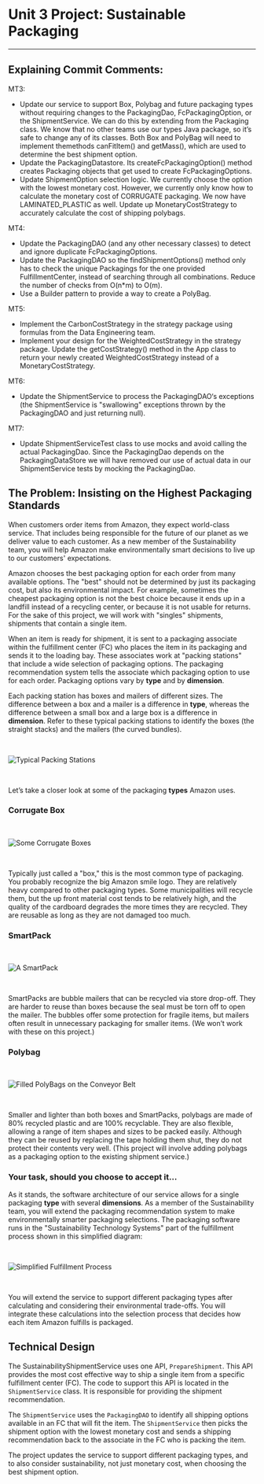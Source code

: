 # Unit 3 Project: Sustainable Packaging

* * *

## Explaining Commit Comments:
MT3:
- Update our service to support Box, Polybag and future packaging types without requiring changes to the PackagingDao, FcPackagingOption, or the ShipmentService. We can do this by extending from the Packaging class. We know that no other teams use our types Java package, so it’s safe to change any of its classes. Both Box and PolyBag will need to implement themethods canFitItem() and getMass(), which are used to determine the best shipment option. 
- Update the PackagingDatastore. Its createFcPackagingOption() method creates Packaging objects that get used to create FcPackagingOptions. 
- Update ShipmentOption selection logic. We currently choose the option with the lowest monetary cost. However, we currently only know how to calculate the monetary cost of CORRUGATE packaging. We now have LAMINATED_PLASTIC as well. Update up MonetaryCostStrategy  to accurately calculate the cost of shipping polybags.

MT4:
- Update the PackagingDAO (and any other necessary classes) to detect and ignore duplicate FcPackagingOptions.
- Update the PackagingDAO so the findShipmentOptions() method only has to check the unique Packagings for the one provided FulfillmentCenter, instead of searching through all combinations. Reduce the number of checks from O(n*m) to O(m).
- Use a Builder pattern to provide a way to create a PolyBag.

MT5:
- Implement the CarbonCostStrategy in the strategy package using formulas from the Data Engineering team.
- Implement your design for the WeightedCostStrategy in the strategy package. Update the getCostStrategy() method in the App class to return your newly created WeightedCostStrategy instead of a MonetaryCostStrategy.

MT6:
- Update the ShipmentService to process the PackagingDAO‘s exceptions (the ShipmentService is "swallowing" exceptions thrown by the PackagingDAO and just returning null).

MT7:
- Update ShipmentServiceTest class to use mocks and avoid calling the actual PackagingDao. Since the PackagingDao depends on the PackagingDataStore we will have removed our use of actual data in our ShipmentService tests by mocking the PackagingDao.


## The Problem: Insisting on the Highest Packaging Standards

When customers order items from Amazon, they expect world-class service. That includes being responsible for the future
of our planet as we deliver value to each customer. As a new member of the Sustainability team, you will help Amazon
make environmentally smart decisions to live up to our customers' expectations.

Amazon chooses the best packaging option for each order from many available options. The "best" should not be
determined by just its packaging cost, but also its environmental impact. For example, sometimes the cheapest packaging
option is not the best choice because it ends up in a landfill instead of a recycling center, or because it is not
usable for returns. For the sake of this project, we will work with "singles" shipments, shipments that contain a single
item.

When an item is ready for shipment, it is sent to a packaging associate within the fulfillment center (FC) who places
the item in its packaging and sends it to the loading bay. These associates work at "packing stations" that include a
wide selection of packaging options. The packaging recommendation system tells the associate which packaging option to
use for each order. Packaging options vary by **type** and by **dimension**.

Each packing station has boxes and mailers of different sizes. The difference between a box and a mailer is a
difference in **type**, whereas the difference between a small box and a large box is a difference in **dimension**.
Refer to these typical packing stations to identify the boxes (the straight stacks) and the mailers (the curved
bundles).

&nbsp;

![Typical Packing Stations](src/resources/packing-stations.png)

&nbsp;

Let’s take a closer look at some of the packaging **types** Amazon uses.

### Corrugate Box

&nbsp;

![Some Corrugate Boxes](src/resources/box.jpg)

&nbsp;

Typically just called a "box," this is the most common type of packaging. You probably recognize the big Amazon smile
logo. They are relatively heavy compared to other packaging types. Some municipalities will recycle them, but the up
front material cost tends to be relatively high, and the quality of the cardboard degrades the more times they are
recycled. They are reusable as long as they are not damaged too much.

### SmartPack

&nbsp;

![A SmartPack](src/resources/smartpack.jpg)

&nbsp;

SmartPacks are bubble mailers that can be recycled via store drop-off. They are harder to reuse than boxes because the
seal must be torn off to open the mailer. The bubbles offer some protection for fragile items, but mailers often result
in unnecessary packaging for smaller items. (We won’t work with these on this project.)

### Polybag

&nbsp;

![Filled PolyBags on the Conveyor Belt](src/resources/polybag.JPG)

&nbsp;

Smaller and lighter than both boxes and SmartPacks, polybags are made of 80% recycled plastic and are 100% recyclable.
They are also flexible, allowing a range of item shapes and sizes to be packed easily. Although they can be reused by
replacing the tape holding them shut, they do not protect their contents very well. (This project will involve adding
polybags as a packaging option to the existing shipment service.)

### Your task, should you choose to accept it...

As it stands, the software architecture of our service allows for a single packaging **type** with several
**dimensions**. As a member of the Sustainability team, you will extend the packaging recommendation system to make
environmentally smarter packaging selections. The packaging software runs in the "Sustainability Technology Systems"
part of the fulfillment process shown in this simplified
diagram:

&nbsp;

![Simplified Fulfillment Process](src/resources/flow.jpg)

&nbsp;

You will extend the service to support different packaging types after calculating and considering their environmental
trade-offs. You will integrate these calculations into the selection process that decides how each item Amazon fulfills
is packaged.

## Technical Design

The SustainabilityShipmentService uses one API, `PrepareShipment`. This API provides the most cost effective
way to ship a single item from a specific fulfillment center (FC). The code to support this API is located in the
`ShipmentService` class. It is responsible for providing the shipment recommendation.

The `ShipmentService` uses the `PackagingDAO` to identify all shipping options available in an FC that will fit the
item. The `ShipmentService` then picks the shipment option with the lowest monetary cost and sends a shipping
recommendation back to the associate in the FC who is packing the item.

The project updates the service to support different packaging types, and to also consider sustainability, not just
monetary cost, when choosing the best shipment option.

